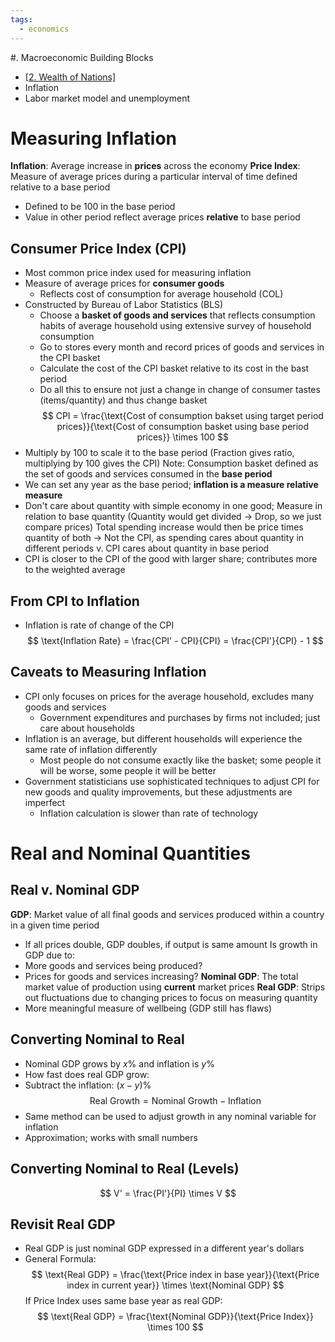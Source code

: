 ```yaml
---
tags:
  - economics
---
```


#. Macroeconomic Building Blocks
- [[2. Wealth of Nations]](GDP)
- Inflation
- Labor market model and unemployment
# Measuring Inflation
**Inflation**: Average increase in **prices** across the economy
**Price Index**: Measure of average prices during a particular interval of time defined relative to a base period
- Defined to be 100 in the base period 
- Value in other period reflect average prices **relative** to base period
## Consumer Price Index (CPI)
- Most common price index used for measuring inflation
- Measure of average prices for **consumer goods**
	- Reflects cost of consumption for average household (COL)
- Constructed by Bureau of Labor Statistics (BLS)
	- Choose a **basket of goods and services** that reflects consumption habits of average household using extensive survey of household consumption
	- Go to stores every month and record prices of goods and services in the CPI basket
	- Calculate the cost of the CPI basket relative to its cost in the bast period
	- Do all this to ensure not just a change in change of consumer tastes (items/quantity) and thus change basket
$$
CPI = \frac{\text{Cost of consumption bakset using target period prices}}{\text{Cost of consumption basket using base period prices}} \times 100
$$
- Multiply by 100 to scale it to the base period (Fraction gives ratio, multiplying by 100 gives the CPI)
Note: Consumption basket defined as the set of goods and services consumed in the **base period**
- We can set any year as the base period; **inflation is a measure relative measure**
- Don't care about quantity with simple economy in one good; Measure in relation to base quantity (Quantity would get divided -> Drop, so we just compare prices)
Total spending increase would then be price times quantity of both -> Not the CPI, as spending cares about quantity in different periods v. CPI cares about quantity in base period
- CPI is closer to the CPI of the good with larger share; contributes more to the weighted average
## From CPI to Inflation
- Inflation is rate of change of the CPI
$$
\text{Inflation Rate} = \frac{CPI' - CPI}{CPI} = \frac{CPI'}{CPI} - 1
$$
## Caveats to Measuring Inflation
- CPI only focuses on prices for the average household, excludes many goods and services
	- Government expenditures and purchases by firms not included; just care about households
- Inflation is an average, but different households will experience the same rate of inflation differently
	- Most people do not consume exactly like the basket; some people it will be worse, some people it will be better
- Government statisticians use sophisticated techniques to adjust CPI for new goods and quality improvements, but these adjustments are imperfect
	- Inflation calculation is slower than rate of technology
# Real and Nominal Quantities
## Real v. Nominal GDP
**GDP**: Market value of all final goods and services produced within a country in a given time period
- If all prices double, GDP doubles, if output is same amount
Is growth in GDP due to:
- More goods and services being produced?
- Prices for goods and services increasing?
**Nominal GDP**: The total market value of production using **current** market prices
**Real GDP**: Strips out fluctuations due to changing prices to focus on measuring quantity
- More meaningful measure of wellbeing (GDP still has flaws)
## Converting Nominal to Real
- Nominal GDP grows by $x\%$ and inflation is $y\%$
- How fast does real GDP grow:
- Subtract the inflation: $(x - y )\%$
$$
\text{Real Growth} = \text{Nominal Growth} - \text{Inflation}
$$
- Same method can be used to adjust growth in any nominal variable for inflation
- Approximation; works with small numbers
## Converting Nominal to Real (Levels)
$$
V' = \frac{PI'}{PI} \times V
$$
## Revisit Real GDP
- Real GDP is just nominal GDP expressed in a different year's dollars
- General Formula:
$$
\text{Real GDP} = \frac{\text{Price index in base year}}{\text{Price index in current year}} \times \text{Nominal GDP}
$$
If Price Index uses same base year as real GDP:
$$
\text{Real GDP} = \frac{\text{Nominal GDP}}{\text{Price Index}} \times 100
$$